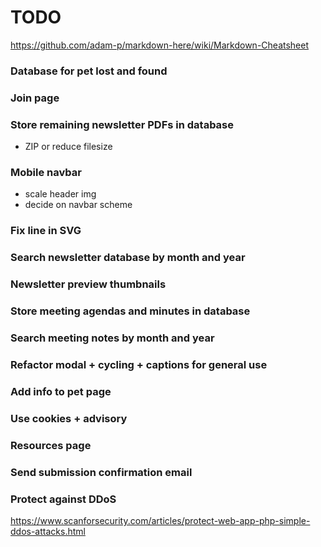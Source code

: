 # TODO
https://github.com/adam-p/markdown-here/wiki/Markdown-Cheatsheet


### Database for pet lost and found

### Join page

### Store remaining newsletter PDFs in database
* ZIP or reduce filesize

### Mobile navbar
* scale header img
* decide on navbar scheme

### Fix line in SVG

### Search newsletter database by month and year

### Newsletter preview thumbnails

### Store meeting agendas and minutes in database

### Search meeting notes by month and year

### Refactor modal + cycling + captions for general use

### Add info to pet page

### Use cookies + advisory

### Resources page

### Send submission confirmation email

### Protect against DDoS
https://www.scanforsecurity.com/articles/protect-web-app-php-simple-ddos-attacks.html
